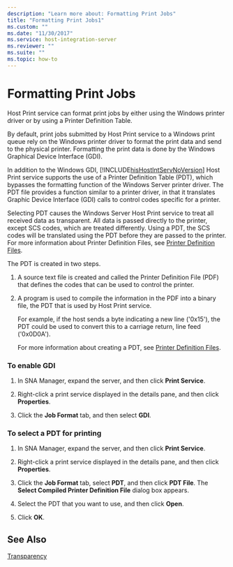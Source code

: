 ```yaml
---
description: "Learn more about: Formatting Print Jobs"
title: "Formatting Print Jobs1"
ms.custom: ""
ms.date: "11/30/2017"
ms.service: host-integration-server
ms.reviewer: ""
ms.suite: ""
ms.topic: how-to
---
```

# Formatting Print Jobs
Host Print service can format print jobs by either using the Windows printer driver or by using a Printer Definition Table.  
  
 By default, print jobs submitted by Host Print service to a Windows print queue rely on the Windows printer driver to format the print data and send to the physical printer. Formatting the print data is done by the Windows Graphical Device Interface (GDI).  
  
 In addition to the Windows GDI, [!INCLUDE[hisHostIntServNoVersion](../includes/hishostintservnoversion-md.md)] Host Print service supports the use of a Printer Definition Table (PDT), which bypasses the formatting function of the Windows Server printer driver. The PDT file provides a function similar to a printer driver, in that it translates Graphic Device Interface (GDI) calls to control codes specific for a printer.  
  
 Selecting PDT causes the Windows Server Host Print service to treat all received data as transparent. All data is passed directly to the printer, except SCS codes, which are treated differently. Using a PDT, the SCS codes will be translated using the PDT before they are passed to the printer. For more information about Printer Definition Files, see [Printer Definition Files](../core/printer-definition-files2.md).  
  
 The PDT is created in two steps.  
  
1. A source text file is created and called the Printer Definition File (PDF) that defines the codes that can be used to control the printer.  
  
2. A program is used to compile the information in the PDF into a binary file, the PDT that is used by Host Print service.  
  
   For example, if the host sends a byte indicating a new line ('0x15'), the PDT could be used to convert this to a carriage return, line feed ('0x0D0A').  
  
   For more information about creating a PDT, see [Printer Definition Files](../core/printer-definition-files2.md).  
  
### To enable GDI  
  
1.  In SNA Manager, expand the server, and then click **Print Service**.  
  
2.  Right-click a print service displayed in the details pane, and then click **Properties**.  
  
3.  Click the **Job Format** tab, and then select **GDI**.  
  
### To select a PDT for printing  
  
1.  In SNA Manager, expand the server, and then click **Print Service**.  
  
2.  Right-click a print service displayed in the details pane, and then click **Properties**.  
  
3.  Click the **Job Format** tab, select **PDT**, and then click **PDT File**. The **Select Compiled Printer Definition File** dialog box appears.  
  
4.  Select the PDT that you want to use, and then click **Open**.  
  
5.  Click **OK**.  
  
## See Also  
 [Transparency](../core/transparency2.md)
